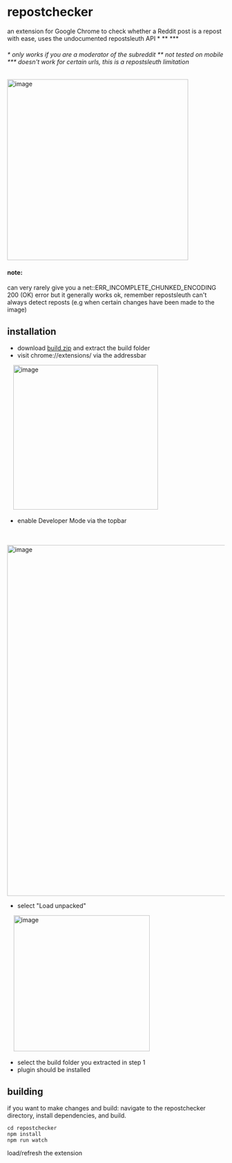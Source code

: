 # repostchecker
an extension for Google Chrome to check whether a Reddit post is a repost with ease, uses the undocumented repostsleuth API * ** ***

######  \* only works if you are a moderator of the subreddit \** not tested on mobile \*** doesn't work for certain urls, this is a repostsleuth limitation

<img width="419" alt="image" src="https://user-images.githubusercontent.com/68165727/145656345-70135050-1905-4d88-bf4e-b9024718e509.png">

#### note: 
can very rarely give you a net::ERR_INCOMPLETE_CHUNKED_ENCODING 200 (OK) error but it generally works ok, remember repostsleuth can't always detect reposts  (e.g when certain changes have been made to the image) 

## installation
* download [build.zip](/build) and extract the build folder
* visit chrome://extensions/ via the addressbar

       <img width="335" alt="image" src="https://user-images.githubusercontent.com/68165727/145637973-0709fe69-fc9e-461c-b2ec-4a008fed0596.png">

* enable Developer Mode via the topbar

        
          <img width="813" alt="image" src="https://user-images.githubusercontent.com/68165727/145638374-2199cf63-4c5a-4ed4-b6a7-33d702475a08.png">
* select "Load unpacked"

        <img width="315" alt="image" src="https://user-images.githubusercontent.com/68165727/145638581-0c395211-feca-4c9b-8bc1-ebeef6ca29eb.png">
* select the build folder you extracted in step 1
* plugin should be installed

 

## building
if you want to make changes and build: navigate to the repostchecker directory, install dependencies, and build.
 
```
cd repostchecker
npm install
npm run watch
```
load/refresh the extension
